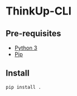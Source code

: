 # ThinkUp-CLI

## Pre-requisites

- [Python 3](https://www.python.org/downloads/release/python-380/)
- [Pip](https://pip.pypa.io/en/stable/installing/)

## Install

```bash
pip install .
```
